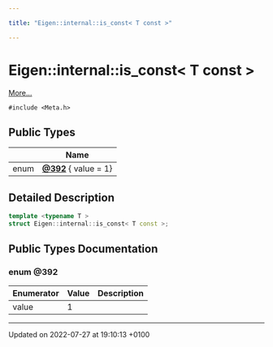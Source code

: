 ```yaml
---

title: "Eigen::internal::is_const< T const >"

---
```


# Eigen::internal::is_const< T const >



 [More...](#detailed-description)


`#include <Meta.h>`

## Public Types

|                | Name           |
| -------------- | -------------- |
| enum| **[@392](http://example.org/classes/structeigen_1_1internal_1_1is__const_3_01t_01const_01_4/#enum-@392)** { value = 1} |

## Detailed Description

```cpp
template <typename T >
struct Eigen::internal::is_const< T const >;
```

## Public Types Documentation

### enum @392

| Enumerator | Value | Description |
| ---------- | ----- | ----------- |
| value | 1|   |




-------------------------------

Updated on 2022-07-27 at 19:10:13 +0100